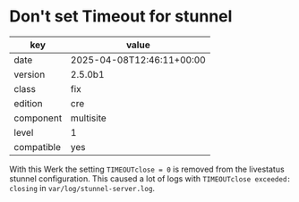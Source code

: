 [//]: # (werk v2)
# Don't set Timeout for stunnel

key        | value
---------- | ---
date       | 2025-04-08T12:46:11+00:00
version    | 2.5.0b1
class      | fix
edition    | cre
component  | multisite
level      | 1
compatible | yes

With this Werk the setting `TIMEOUTclose = 0` is removed from the livestatus stunnel configuration.
This caused a lot of logs with `TIMEOUTclose exceeded: closing` in `var/log/stunnel-server.log`.
